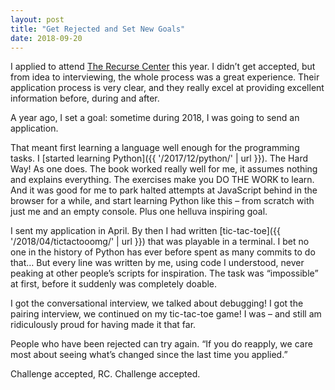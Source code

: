 ```yaml
---
layout: post
title: "Get Rejected and Set New Goals"
date: 2018-09-20
---
```


I applied to attend [The Recurse Center](https://www.recurse.com/) this year. I didn’t get accepted, but from idea to interviewing, the whole process was a great experience. Their application process is very clear, and they really excel at providing excellent information before, during and after.

A year ago, I set a goal: sometime during 2018, I was going to send an application.

That meant first learning a language well enough for the programming tasks. I [started learning Python]({{ '/2017/12/python/' | url }}). The Hard Way! As one does. The book worked really well for me, it assumes nothing and explains everything. The exercises make you DO THE WORK to learn. And it was good for me to park halted attempts at JavaScript behind in the browser for a while, and start learning Python like this –&nbsp;from scratch with just me and an empty console. Plus one helluva inspiring goal.

I sent my application in April. By then I had written [tic-tac-toe]({{ '/2018/04/tictactooomg/' | url }}) that was playable in a terminal. I bet no one in the history of Python has ever before spent as many commits to do that… But every line was written by me, using code I understood, never peaking at other people’s scripts for inspiration. The task was “impossible” at first, before it suddenly was completely doable.

I got the conversational interview, we talked about debugging! I got the pairing interview, we continued on my tic-tac-toe game! I was – and still am ridiculously proud for having made it that far.

People who have been rejected can try again. “If you do reapply, we care most about seeing what’s changed since the last time you applied.”

Challenge accepted, RC. Challenge accepted.
